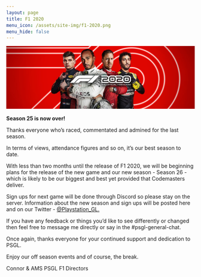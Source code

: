 ```yaml
---
layout: page
title: F1 2020
menu_icon: /assets/site-img/f1-2020.png
menu_hide: false
---
```


<div class="center">

![](/assets/site-img/f1-2020-header.jpg)

</div>

**Season 25 is now over!**

Thanks everyone who’s raced, commentated and admined for the last season. 

In terms of views, attendance figures and so on, it’s our best season to date. 

With less than two months until the release of F1 2020, we will be beginning plans for the release of the new game and our new season - Season 26 - which is likely to be our biggest and best yet provided that Codemasters deliver.

Sign ups for next game will be done through Discord so please stay on the server. Information about the new season and sign ups will be posted here and on our Twitter - [@Playstation_GL.](https://twitter.com/PlayStation_GL/) 

If you have any feedback or things you’d like to see differently or changed then feel free to message me directly or say in the #psgl-general-chat. 

Once again, thanks everyone for your continued support and dedication to PSGL. 

Enjoy our off season events and of course, the break. 

Connor & AMS 
PSGL F1 Directors
